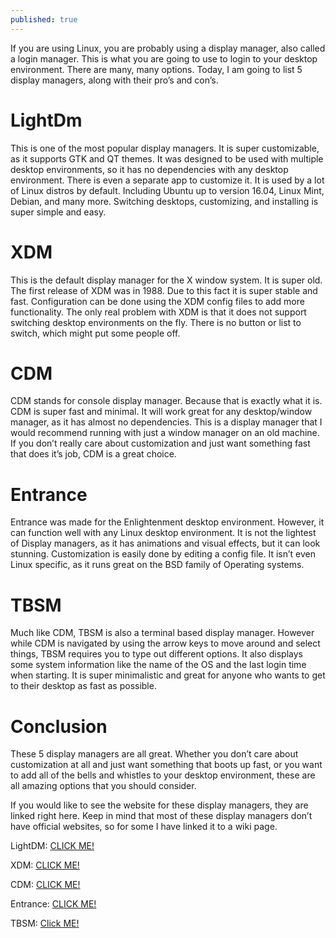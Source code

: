 ```yaml
---
published: true
---
```

If you are using Linux, you are probably using a display manager, also called a login manager. This is what you are going to use to login to your desktop environment. There are many, many options. Today, I am going to list 5 display managers, along with their pro’s and con’s. 

# LightDm 

This is one of the most popular display managers. It is super customizable, as it supports GTK and QT themes. It was designed to be used with multiple desktop environments, so it has no dependencies with any desktop environment. There is even a separate app to customize it. It is used by a lot of Linux distros by default. Including Ubuntu up to version 16.04, Linux Mint, Debian, and many more. Switching desktops, customizing, and installing is super simple and easy. 

# XDM

This is the default display manager for the X window system. It is super old. The first release of XDM was in 1988. Due to this fact it is super stable and fast. Configuration can be done using the XDM config files to add more functionality. The only real problem with XDM is that it does not support switching desktop environments on the fly. There is no button or list to switch, which might put some people off. 

# CDM

CDM stands for console display manager. Because that is exactly what it is. CDM is super fast and minimal. It will work great for any desktop/window manager, as it has almost no dependencies. This is a display manager that I would recommend running with just a window manager on an old machine. If you don’t really care about customization and just want something fast that does it’s job, CDM is a great choice. 

# Entrance 

Entrance was made for the Enlightenment desktop environment. However, it can function well with any Linux desktop environment.  It is not the lightest of Display managers, as it has animations and visual effects, but it can look stunning. Customization is easily done by editing a config file. It isn’t even Linux specific, as it runs great on the BSD family of Operating systems. 

# TBSM

Much like CDM, TBSM is also a terminal based display manager. However while CDM is navigated by using the arrow keys to move around and select things, TBSM requires you to type out different options. It also displays some system information like the name of the OS and the last login time when starting. It is super minimalistic and great for anyone who wants to get to their desktop as fast as possible. 

# Conclusion 

These 5 display managers are all great. Whether you don’t care about customization at all and just want something that boots up fast, or you want to add all of the bells and whistles to your desktop environment, these are all amazing options that you should consider. 

If you would like to see the  website for these display managers, they are linked right here. Keep in mind that most of these display managers don’t have official websites, so for some I have linked it to a wiki page. 

LightDM: <a href="https://en.wikipedia.org/wiki/LightDM">CLICK ME!</a> 

XDM: <a href="https://en.wikipedia.org/wiki/XDM_%28display_manager%29">CLICK ME!</a> 

CDM: <a href="https://github.com/evertiro/cdm">CLICK ME!</a> 

Entrance: <a href="https://en.wikipedia.org/wiki/Entrance_(display_manager)">CLICK ME!</a> 

TBSM: <a href="https://loh-tar.github.io/tbsm/">Click ME!</a>
